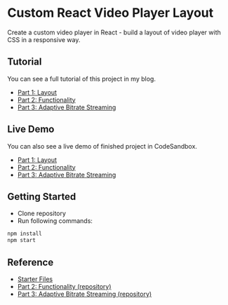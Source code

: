 # Custom React Video Player Layout

Create a custom video player in React - build a layout of video player with CSS in a responsive way.

## Tutorial

You can see a full tutorial of this project in my blog.

- [Part 1: Layout](https://blog.junkukim.com/posts/custom-react-video-player-part-1)
- [Part 2: Functionality](https://blog.junkukim.com/posts/custom-react-video-player-part-2)
- [Part 3: Adaptive Bitrate Streaming](https://blog.junkukim.com/posts/custom-react-video-player-part-3)

## Live Demo

You can also see a live demo of finished project in CodeSandbox.

- [Part 1: Layout](https://codesandbox.io/embed/github/jkkrow/custom-react-video-player-layout/tree/main/?fontsize=14&hidenavigation=1&theme=dark)
- [Part 2: Functionality](https://codesandbox.io/embed/github/jkkrow/custom-react-video-player-functionality/tree/main/?fontsize=14&hidenavigation=1&theme=dark)
- [Part 3: Adaptive Bitrate Streaming](https://codesandbox.io/embed/github/jkkrow/custom-react-video-player-abr/tree/main/?fontsize=14&hidenavigation=1&theme=dark)

## Getting Started

- Clone repository
- Run following commands:

```bash
npm install
npm start
```

## Reference

- [Starter Files](https://github.com/jkkrow/custom-react-video-player-starter-files)
- [Part 2: Functionality (repository)](https://github.com/jkkrow/custom-react-video-player-functionality)
- [Part 3: Adaptive Bitrate Streaming (repository)](https://github.com/jkkrow/custom-react-video-player-abr)